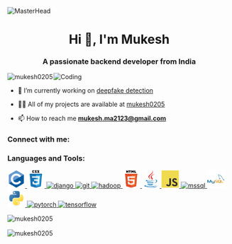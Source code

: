 ![MasterHead](https://camo.githubusercontent.com/365c25491be66980bf5399ec714ce98f8a66f7559e86620fa047fd076c77a828/68747470733a2f2f7669736d652e636f2f626c6f672f77702d636f6e74656e742f75706c6f6164732f323032302f30332f616e696d6174696f6e2d736f6674776172652d6865616465722d776964652e676966)
<h1 align="center">Hi 👋, I'm Mukesh</h1>
<h3 align="center">A passionate backend developer from India</h3>
<img align="right" alt="Coding" width="400" src="https://static.wixstatic.com/media/73ac76_36cb87ec57494390b39bc6a10852a155~mv2.gif">


<p align="left"> <img src="https://komarev.com/ghpvc/?username=mukesh0205&label=Profile%20views&color=0e75b6&style=flat" alt="mukesh0205" /> </p>

- 🔭 I’m currently working on [deepfake detection](https://github.com/mukesh0205/deepfake-detection)

- 👨‍💻 All of my projects are available at [mukesh0205](mukesh0205)

- 📫 How to reach me **mukesh.ma2123@gmail.com**

<h3 align="left">Connect with me:</h3>
<p align="left">
</p>

<h3 align="left">Languages and Tools:</h3>
<p align="left"> <a href="https://www.cprogramming.com/" target="_blank" rel="noreferrer"> <img src="https://raw.githubusercontent.com/devicons/devicon/master/icons/c/c-original.svg" alt="c" width="40" height="40"/> </a> <a href="https://www.w3schools.com/css/" target="_blank" rel="noreferrer"> <img src="https://raw.githubusercontent.com/devicons/devicon/master/icons/css3/css3-original-wordmark.svg" alt="css3" width="40" height="40"/> </a> <a href="https://www.djangoproject.com/" target="_blank" rel="noreferrer"> <img src="https://cdn.worldvectorlogo.com/logos/django.svg" alt="django" width="40" height="40"/> </a> <a href="https://git-scm.com/" target="_blank" rel="noreferrer"> <img src="https://www.vectorlogo.zone/logos/git-scm/git-scm-icon.svg" alt="git" width="40" height="40"/> </a> <a href="https://hadoop.apache.org/" target="_blank" rel="noreferrer"> <img src="https://www.vectorlogo.zone/logos/apache_hadoop/apache_hadoop-icon.svg" alt="hadoop" width="40" height="40"/> </a> <a href="https://www.w3.org/html/" target="_blank" rel="noreferrer"> <img src="https://raw.githubusercontent.com/devicons/devicon/master/icons/html5/html5-original-wordmark.svg" alt="html5" width="40" height="40"/> </a> <a href="https://www.java.com" target="_blank" rel="noreferrer"> <img src="https://raw.githubusercontent.com/devicons/devicon/master/icons/java/java-original.svg" alt="java" width="40" height="40"/> </a> <a href="https://developer.mozilla.org/en-US/docs/Web/JavaScript" target="_blank" rel="noreferrer"> <img src="https://raw.githubusercontent.com/devicons/devicon/master/icons/javascript/javascript-original.svg" alt="javascript" width="40" height="40"/> </a> <a href="https://www.microsoft.com/en-us/sql-server" target="_blank" rel="noreferrer"> <img src="https://www.svgrepo.com/show/303229/microsoft-sql-server-logo.svg" alt="mssql" width="40" height="40"/> </a> <a href="https://www.mysql.com/" target="_blank" rel="noreferrer"> <img src="https://raw.githubusercontent.com/devicons/devicon/master/icons/mysql/mysql-original-wordmark.svg" alt="mysql" width="40" height="40"/> </a> <a href="https://www.python.org" target="_blank" rel="noreferrer"> <img src="https://raw.githubusercontent.com/devicons/devicon/master/icons/python/python-original.svg" alt="python" width="40" height="40"/> </a> <a href="https://pytorch.org/" target="_blank" rel="noreferrer"> <img src="https://www.vectorlogo.zone/logos/pytorch/pytorch-icon.svg" alt="pytorch" width="40" height="40"/> </a> <a href="https://www.tensorflow.org" target="_blank" rel="noreferrer"> <img src="https://www.vectorlogo.zone/logos/tensorflow/tensorflow-icon.svg" alt="tensorflow" width="40" height="40"/> </a> </p>

<p><img align="center" src="https://github-readme-stats.vercel.app/api/top-langs?username=mukesh0205&show_icons=true&locale=en&layout=compact" alt="mukesh0205" /></p>

<p><img align="center" src="https://github-readme-streak-stats.herokuapp.com/?user=mukesh0205&" alt="mukesh0205" /></p>
